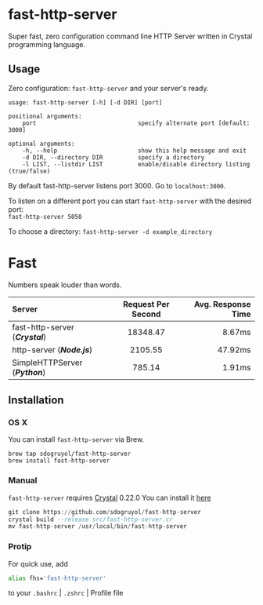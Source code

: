 # fast-http-server

Super fast, zero configuration command line HTTP Server written in Crystal programming language.

## Usage

Zero configuration: `fast-http-server`  and your server's ready.

```
usage: fast-http-server [-h] [-d DIR] [port]

positional arguments:
    port                             specify alternate port [default: 3000]

optional arguments:
    -h, --help                       show this help message and exit
    -d DIR, --directory DIR          specify a directory
    -l LIST, --listdir LIST          enable/disable directory listing (true/false)
```

By default fast-http-server listens port 3000. Go to `localhost:3000`.  

To listen on a different port you can start `fast-http-server` with the desired port:  
`fast-http-server 5050`  

To choose a directory: `fast-http-server -d example_directory`


# Fast
Numbers speak louder than words.

| Server | Request Per Second  | Avg. Response Time |
| :------------ |:---------------:| -----:|
| fast-http-server (***Crystal***)    | 18348.47 | 8.67ms  |
| http-server (***Node.js***)     | 2105.55        |   47.92ms |
| SimpleHTTPServer (***Python***) | 785.14     |  1.91ms |

## Installation

### OS X

You can install `fast-http-server` via Brew.

```
brew tap sdogruyol/fast-http-server
brew install fast-http-server
```

### Manual

`fast-http-server` requires  [Crystal](http://crystal-lang.org/) 0.22.0 You can install it [here](http://crystal-lang.org/docs/installation/index.html)

```haskell
git clone https://github.com/sdogruyol/fast-http-server
crystal build --release src/fast-http-server.cr
mv fast-http-server /usr/local/bin/fast-http-server
```

### Protip

For quick use, add
```bash
alias fhs='fast-http-server'
```
to your `.bashrc` | `.zshrc` | Profile file
